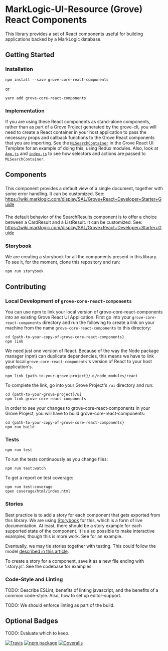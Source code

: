# MarkLogic-UI-Resource (Grove) React Components

This library provides a set of React components useful for building applications backed by a MarkLogic database.

## Getting Started

### Installation

    npm install --save grove-core-react-components

or

    yarn add grove-core-react-components

### Implementation

If you are using these React components as stand-alone components, rather than as part of a Grove Project generated by the grove-cli, you will need to create a React container in your host application to pass the necessary props and callback functions to the Grove React components that you are importing. See the [`MLSearchContainer`](https://project.marklogic.com/repo/projects/NACW/repos/grove-react-template/browse/ui/src/containers/MLSearchContainer.js) in the Grove React UI Template for an example of doing this, using Redux modules. Also, look at [`App.js`](https://project.marklogic.com/repo/projects/NACW/repos/grove-react-template/browse/ui/src/App.js) and [`index.js`](https://project.marklogic.com/repo/projects/NACW/repos/grove-react-template/browse/ui/src/App.js) to see how selectors and actions are passed to `MLSearchContainer`.

## Components

### <DetailView />

This component provides a default view of a single document, together with some error handling. It can be customized. See: https://wiki.marklogic.com/display/SAL/Grove+React+Developer+Starter+Guide

### <SearchResults />

The default behavior of the SearchResults component is to offer a choice between a CardResult and a ListResult. It can be customized. See: https://wiki.marklogic.com/display/SAL/Grove+React+Developer+Starter+Guide

### Storybook

We are creating a storybook for all the components present in this library. To see it, for the moment, clone this repository and run:

    npm run storybook

## Contributing

### Local Development of `grove-core-react-components`

You can use npm to link your local version of grove-core-react-components into an existing Grove React UI Application. First go into your `grove-core-react-components` directory and run the following to create a link on your machine from the name `grove-core-react-components` to this directory:

    cd {path-to-your-copy-of-grove-core-react-components}
    npm link

We need just one version of React. Because of the way the Node package manager (npm) can duplicate dependencies, this means we have to link your local `grove-core-react-components`'s version of React to your host application's.

    npm link {path-to-your-grove-project}/ui/node_modules/react

To complete the link, go into your Grove Project's `/ui` directory and run:

    cd {path-to-your-grove-project}/ui
    npm link grove-core-react-components

In order to see your changes to grove-core-react-components in your Grove Project, you will have to build grove-core-react-components:

    cd {path-to-your-copy-of-grove-core-react-components}
    npm run build

### Tests

    npm run test

To run the tests continuously as you change files:

    npm run test:watch

To get a report on test coverage:

    npm run test:coverage
    open coverage/html/index.html

### Stories

Best practice is to add a story for each component that gets exported from this library. We are using [Storybook](https://github.com/storybooks/storybook) for this, which is a form of live documentation. At least, there should be a story example for each supported state of the component. It is also possible to make interactive examples, though this is more work. See <Facets /> for an example.

Eventually, we may tie stories together with testing. This could follow the model [described in this article](https://medium.com/@mlthuret/building-a-react-components-living-documentation-using-react-storybook-5f11f0e7d23e).

To create a story for a component, save it as a new file ending with '.story.js'. See the codebase for examples.

### Code-Style and Linting

TODO: Describe ESLint, benefits of linting javascript, and the benefits of a common code-style. Also, how to set up editor-support.

TODO: We should enforce linting as part of the build.

## Optional Badges

TODO: Evaluate which to keep.

[![Travis][build-badge]][build]
[![npm package][npm-badge]][npm]
[![Coveralls][coveralls-badge]][coveralls]

[build-badge]: https://img.shields.io/travis/user/repo/master.png?style=flat-square
[build]: https://travis-ci.org/user/repo

[npm-badge]: https://img.shields.io/npm/v/npm-package.png?style=flat-square
[npm]: https://www.npmjs.org/package/npm-package

[coveralls-badge]: https://img.shields.io/coveralls/user/repo/master.png?style=flat-square
[coveralls]: https://coveralls.io/github/user/repo
